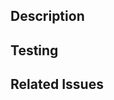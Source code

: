 <!--
Before opening a pull request, please ensure you've done the following:

- 👷‍♀️ Created a small PR.
- 📝 Used a descriptive title.
- ✅ Provided tests for your changes (if applicable).
- 📗 Updated relevant documentation.

Please be patient! We will review your pull request as soon as possible.
-->

## Description
<!--
What does this change accomplish? Why did you make this change?
-->

## Testing
<!--
How did you test your changes?
-->

## Related Issues
<!--
For pull requests that close an issue, please include them below.
We follow [Github's guidance on linking issues to pull requests](https://docs.github.com/en/issues/tracking-your-work-with-issues/linking-a-pull-request-to-an-issue).
Example: "Closes #10"
-->
